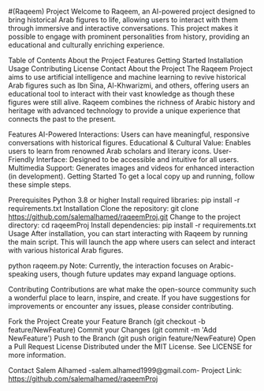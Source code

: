 #(Raqeem) Project
Welcome to Raqeem, an AI-powered project designed to bring historical Arab figures to life, allowing users to interact with them through immersive and interactive conversations. This project makes it possible to engage with prominent personalities from history, providing an educational and culturally enriching experience.

Table of Contents
About the Project
Features
Getting Started
Installation
Usage
Contributing
License
Contact
About the Project
The Raqeem Project aims to use artificial intelligence and machine learning to revive historical Arab figures such as Ibn Sina, Al-Khwarizmi, and others, offering users an educational tool to interact with their vast knowledge as though these figures were still alive. Raqeem combines the richness of Arabic history and heritage with advanced technology to provide a unique experience that connects the past to the present.

Features
AI-Powered Interactions: Users can have meaningful, responsive conversations with historical figures.
Educational & Cultural Value: Enables users to learn from renowned Arab scholars and literary icons.
User-Friendly Interface: Designed to be accessible and intuitive for all users.
Multimedia Support: Generates images and videos for enhanced interaction (in development).
Getting Started
To get a local copy up and running, follow these simple steps.

Prerequisites
Python 3.8 or higher
Install required libraries: pip install -r requirements.txt
Installation
Clone the repository:
git clone https://github.com/salemalhamed/raqeemProj.git
Change to the project directory:
cd raqeemProj
Install dependencies:
pip install -r requirements.txt
Usage
After installation, you can start interacting with Raqeem by running the main script. This will launch the app where users can select and interact with various historical Arab figures.

python raqeem.py
Note: Currently, the interaction focuses on Arabic-speaking users, though future updates may expand language options.

Contributing
Contributions are what make the open-source community such a wonderful place to learn, inspire, and create. If you have suggestions for improvements or encounter any issues, please consider contributing.

Fork the Project
Create your Feature Branch (git checkout -b feature/NewFeature)
Commit your Changes (git commit -m 'Add NewFeature')
Push to the Branch (git push origin feature/NewFeature)
Open a Pull Request
License
Distributed under the MIT License. See LICENSE for more information.

Contact
Salem Alhamed -salem.alhamed1999@gmail.com- Project Link: https://github.com/salemalhamed/raqeemProj

